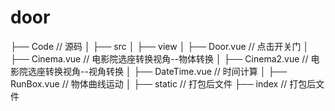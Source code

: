 # door


├── Code                            // 源码
│   ├── src
│       ├── view
│           ├── Door.vue            // 点击开关门
│           ├── Cinema.vue          // 电影院选座转换视角--物体转换
│           ├── Cinema2.vue         // 电影院选座转换视角--视角转换
│           ├── DateTime.vue        // 时间计算
│           ├── RunBox.vue          // 物体曲线运动
│
├── static                          // 打包后文件
├── index                           // 打包后文件